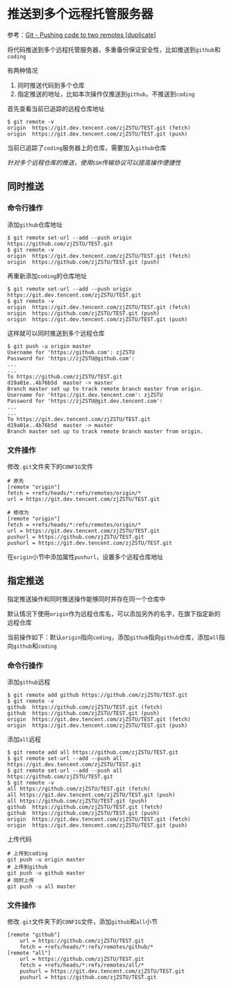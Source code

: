 
# 推送到多个远程托管服务器

参考：[Git - Pushing code to two remotes [duplicate]](https://stackoverflow.com/questions/14290113/git-pushing-code-to-two-remotes)

将代码推送到多个远程托管服务器，多重备份保证安全性，比如推送到`github`和`coding`

有两种情况

1. 同时推送代码到多个仓库
2. 指定推送的地址，比如本次操作仅推送到`github`，不推送到`coding`

首先查看当前已追踪的远程仓库地址

    $ git remote -v
    origin	https://git.dev.tencent.com/zjZSTU/TEST.git (fetch)
    origin	https://git.dev.tencent.com/zjZSTU/TEST.git (push)

当前已追踪了`coding`服务器上的仓库，需要加入`github`仓库

*针对多个远程仓库的推送，使用`SSH`传输协议可以提高操作便捷性*

## 同时推送

### 命令行操作

添加`github`仓库地址

    $ git remote set-url --add --push origin https://github.com/zjZSTU/TEST.git
    $ git remote -v
    origin	https://git.dev.tencent.com/zjZSTU/TEST.git (fetch)
    origin	https://github.com/zjZSTU/TEST.git (push)

再重新添加`coding`的仓库地址

    $ git remote set-url --add --push origin https://git.dev.tencent.com/zjZSTU/TEST.git
    $ git remote -v
    origin	https://git.dev.tencent.com/zjZSTU/TEST.git (fetch)
    origin	https://github.com/zjZSTU/TEST.git (push)
    origin	https://git.dev.tencent.com/zjZSTU/TEST.git (push)

这样就可以同时推送到多个远程仓库

    $ git push -u origin master 
    Username for 'https://github.com': zjZSTU
    Password for 'https://zjZSTU@github.com': 
    ...
    ...
    To https://github.com/zjZSTU/TEST.git
    d19a01e..4b76b5d  master -> master
    Branch master set up to track remote branch master from origin.
    Username for 'https://git.dev.tencent.com': zjZSTU
    Password for 'https://zjZSTU@git.dev.tencent.com': 
    ...
    ...
    To https://git.dev.tencent.com/zjZSTU/TEST.git
    d19a01e..4b76b5d  master -> master
    Branch master set up to track remote branch master from origin.

### 文件操作

修改`.git`文件夹下的`CONFIG`文件

    # 原先
    [remote "origin"]
    fetch = +refs/heads/*:refs/remotes/origin/*
    url = https://git.dev.tencent.com/zjZSTU/TEST.git

    # 修改为
    [remote "origin"]
    fetch = +refs/heads/*:refs/remotes/origin/*
    url = https://git.dev.tencent.com/zjZSTU/TEST.git
    pushurl = https://github.com/zjZSTU/TEST.git
    pushurl = https://git.dev.tencent.com/zjZSTU/TEST.git

在`origin`小节中添加属性`pushurl`，设置多个远程仓库地址

## 指定推送

指定推送操作和同时推送操作能够同时并存在同一个仓库中

默认情况下使用`origin`作为远程仓库名，可以添加另外的名字，在旗下指定新的远程仓库

当前操作如下：默认`origin`指向`coding`，添加`github`指向`github`仓库，添加`all`指向`github`和`coding`

### 命令行操作

添加`github`远程

    $ git remote add github https://github.com/zjZSTU/TEST.git
    $ git remote -v
    github	https://github.com/zjZSTU/TEST.git (fetch)
    github	https://github.com/zjZSTU/TEST.git (push)
    origin	https://git.dev.tencent.com/zjZSTU/TEST.git (fetch)
    origin	https://git.dev.tencent.com/zjZSTU/TEST.git (push)

添加`all`远程

    $ git remote add all https://github.com/zjZSTU/TEST.git
    $ git remote set-url --add --push all https://git.dev.tencent.com/zjZSTU/TEST.git
    $ git remote set-url --add --push all https://github.com/zjZSTU/TEST.git
    $ git remote -v
    all	https://github.com/zjZSTU/TEST.git (fetch)
    all	https://git.dev.tencent.com/zjZSTU/TEST.git (push)
    all	https://github.com/zjZSTU/TEST.git (push)
    github	https://github.com/zjZSTU/TEST.git (fetch)
    github	https://github.com/zjZSTU/TEST.git (push)
    origin	https://git.dev.tencent.com/zjZSTU/TEST.git (fetch)
    origin	https://git.dev.tencent.com/zjZSTU/TEST.git (push)

上传代码

    # 上传到coding
    git push -u origin master
    # 上传到github
    git push -u github master
    # 同时上传
    git push -u all master

### 文件操作

修改`.git`文件夹下的`CONFIG`文件，添加`github`和`all`小节

    [remote "github"]
        url = https://github.com/zjZSTU/TEST.git
        fetch = +refs/heads/*:refs/remotes/github/*
    [remote "all"]
        url = https://github.com/zjZSTU/TEST.git
        fetch = +refs/heads/*:refs/remotes/all/*
        pushurl = https://git.dev.tencent.com/zjZSTU/TEST.git
        pushurl = https://github.com/zjZSTU/TEST.git
